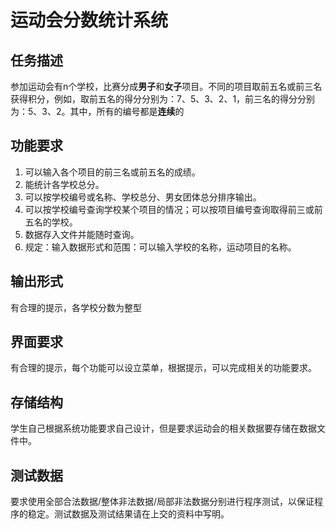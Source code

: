 # 运动会分数统计系统

## 任务描述

参加运动会有n个学校，比赛分成**男子**和**女子**项目。不同的项目取前五名或前三名获得积分，例如，取前五名的得分分别为：7、5、3、2、1，前三名的得分分别为：5、3、2。其中，所有的编号都是**连续**的

## 功能要求

1. 可以输入各个项目的前三名或前五名的成绩。
2. 能统计各学校总分。
3. 可以按学校编号或名称、学校总分、男女团体总分排序输出。
4. 可以按学校编号查询学校某个项目的情况；可以按项目编号查询取得前三或前五名的学校。
5. 数据存入文件并能随时查询。
6. 规定：输入数据形式和范围：可以输入学校的名称，运动项目的名称。

## 输出形式

有合理的提示，各学校分数为整型

## 界面要求

有合理的提示，每个功能可以设立菜单，根据提示，可以完成相关的功能要求。

## 存储结构

学生自己根据系统功能要求自己设计，但是要求运动会的相关数据要存储在数据文件中。

## 测试数据

要求使用全部合法数据/整体非法数据/局部非法数据分别进行程序测试，以保证程序的稳定。测试数据及测试结果请在上交的资料中写明。